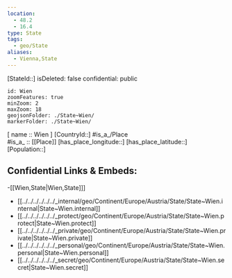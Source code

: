 ```yaml
---
location:
  - 48.2
  - 16.4
type: State
tags:
  - geo/State
aliases:
  - Vienna,State
---
```


[StateId::] 
isDeleted: false
confidential: public
```leaflet
id: Wien
zoomFeatures: true 
minZoom: 2 
maxZoom: 18
geojsonFolder: ./State~Wien/
markerFolder: ./State~Wien/
```

[ name :: Wien ] 
[CountryId::] 
#is_a_/Place  
#is_a_ :: [[Place]] 
[has_place_longitude::] 
[has_place_latitude::] 
[Population::] 



## Confidential Links & Embeds: 
-[[Wien,State|Wien,State]]] 
- [[../../../../../../_internal/geo/Continent/Europe/Austria/State/State~Wien.internal|State~Wien.internal]] 
- [[../../../../../../_protect/geo/Continent/Europe/Austria/State/State~Wien.protect|State~Wien.protect]] 
- [[../../../../../../_private/geo/Continent/Europe/Austria/State/State~Wien.private|State~Wien.private]] 
- [[../../../../../../_personal/geo/Continent/Europe/Austria/State/State~Wien.personal|State~Wien.personal]] 
- [[../../../../../../_secret/geo/Continent/Europe/Austria/State/State~Wien.secret|State~Wien.secret]] 
